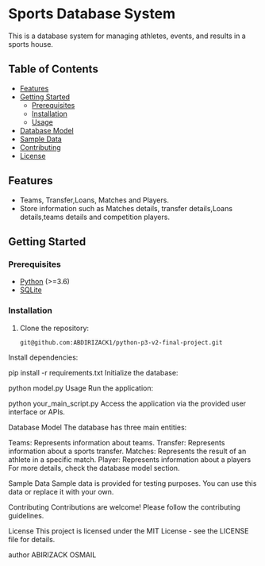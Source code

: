 # Sports Database System

This is a database system for managing athletes, events, and results in a sports house.

## Table of Contents

- [Features](#features)
- [Getting Started](#getting-started)
  - [Prerequisites](#prerequisites)
  - [Installation](#installation)
  - [Usage](#usage)
- [Database Model](#database-model)
- [Sample Data](#sample-data)
- [Contributing](#contributing)
- [License](#license)

## Features

- Teams, Transfer,Loans, Matches and Players.
- Store information such as Matches details, transfer details,Loans details,teams details and competition players.

## Getting Started

### Prerequisites

- [Python](https://www.python.org/downloads/) (>=3.6)
- [SQLite](https://www.sqlite.org/index.html)

### Installation

1. Clone the repository:

   ```bash
   git@github.com:ABDIRIZACK1/python-p3-v2-final-project.git
Install dependencies:


pip install -r requirements.txt
Initialize the database:

python model.py
Usage
Run the application:

python your_main_script.py
Access the application via the provided user interface or APIs.

Database Model
The database has three main entities:

Teams: Represents information about teams.
Transfer: Represents information about a sports transfer.
Matches: Represents the result of an athlete in a specific match.
Player: Represents information about a players
For more details, check the database model section.

Sample Data
Sample data is provided for testing purposes. You can use this data or replace it with your own.

Contributing
Contributions are welcome! Please follow the contributing guidelines.

License
This project is licensed under the MIT License - see the LICENSE file for details.

author ABIRIZACK OSMAIL
